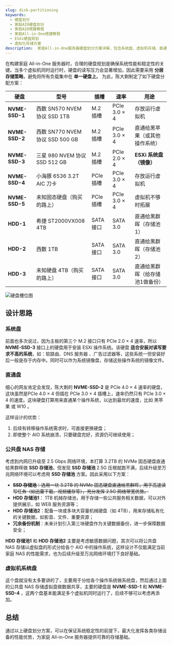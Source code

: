 ```yaml
---
slug: disk-partitioning
keywords: 
  - 硬盘划分
  - 家庭AIO硬盘划分
  - 家庭AIO搭建教程
  - 家庭All-in-One搭建教程
  - ESXi硬盘规划
  - 虚拟化存储方案
description:  家庭All-in-One服务器硬盘划分方案详解，包含系统盘、虚拟机存储、直通硬盘和NAS存储的合理配置，确保多虚拟机环境下的性能与稳定性。
---
```

在构建家庭 All-in-One 服务器时，合理的硬盘规划是确保系统性能和稳定性的关键。当多个虚拟机同时运行时，硬盘的读写压力会显著增加，因此需要采用 **分层存储策略**，避免将所有负载集中在 **单一硬盘上**。 为此，陈大剩制定了如下硬盘分配方案：

| 硬盘           | 型号                            | 插槽      | 速率         | 用途                            |
| -------------- | ------------------------------- | --------- | ------------ | ------------------------------- |
| **NVME-SSD-1** | 西数 SN570 NVEM 协议 SSD 1TB    | M.2 插槽  | PCIe 3.0 × 4 | 存放运行虚拟机                  |
| **NVME-SSD-2** | 西数 SN770 NVEM 协议 SSD 500 GB | M.2 插槽  | PCIe 3.0 × 4 | 直通给黑苹果（或其他操作系统）  |
| **NVME-SSD-3** | 三星 980 NVEM 协议 SSD 512 GB   | M.2 插槽  | PCIe 2.0 × 4 | **ESXi 系统盘（镜像）**             |
| **NVME-SSD-4** | 小海豚 6536 3.2T AIC 刀卡       | PCIe 插槽 | PCIe 3.0 × 4 | 存放运行虚拟机                  |
| **NVME-SSD-5** | 未知固态硬盘（购买的路上）       | PCIe 插槽 | PCIe 3.0 × 4 | 虚拟机不够时拓展                |
| **HDD-1**      | 希捷 ST2000VX008 4TB            | SATA 接口 | SATA 3.0     | 直通给黑群晖（存储池1）         |
| **HDD-2**      | 西数   1TB                      | SATA 接口 | SATA 3.0     | 直通给黑群晖（存储池2）         |
| **HDD-3**      | 未知硬盘 4TB（购买的路上）      | SATA 接口 | SATA 3.0     | 直通给黑群晖（给存储池1做备份） |

![硬盘槽位图](https://img.it927.com/aio/25.png)


## 设计思路

### 系统盘
前面也多次说过，因为主板的第三个 M.2 接口只有 PCIe 2.0 × 4 速率，所以 **NVME-SSD-3** 接口上的硬盘用于安装 ESXi 操作系统。该硬盘 **适合安装对读写要求不高的系统**，如：软路由、DNS 服务器 、广告过滤器等，这些系统一但安装好后一般是存于内存中。同时可以作为系统镜像盘，存储这些操作系统的镜像文件。

### 直通盘

细心的网友肯定会发现，陈大剩的 **NVME-SSD-2** 是 PCIe 4.0 × 4 速率的硬盘，这块虽然是PCIe 4.0 × 4 但插在 PCIe 3.0 × 4 插槽上，速率仍然只有 PCIe 3.0 × 4 的速度。这块硬盘打算用来直通某个操作系统，以达到最优的速度，比如 黑苹果 或 W10 。

这样设计的优势：

1. 后续有转移操作系统需求时，可直接更换硬盘；
2. 即使整个 AIO 系统崩溃，只要硬盘完好，资源仍可继续使用；

### 公共盘 NAS 存储

考虑到内网已升级至 2.5 Gbps 网络环境，本打算 3.2TB 的 NVMe 固态硬盘直通给黑群晖做 **SSD 存储池**，但发现 **SSD 存储池** 2.5G 压根就跑不满，后续升级至万兆网络环境可以考虑用 **SSD 存储池** 方案。因此采用以下方案：

- <del>**SSD 存储池**：选用一块 3.2TB 的 NVMe 固态硬盘直通给黑群晖，用于高速读写任务（如迅雷下载、视频缓存等），充分发挥 2.5G 网络带宽优势。</del>
- **HDD 存储池1**： 1TB 机械存储池，用于存储一些公共服务相关数据，可以对外提供展示，如 WEB 服务资源等；
- **HDD 存储池2**：配备一块或多块大容量机械硬盘（如 4TB），用来存储私有化的关键数据，如影音、文件、重要资源；
- **冗余备份机制**：未来计划引入第三块硬盘作为关键数据备份，进一步保障数据安全；

**HDD 存储池1** 和 **HDD 存储池2** 主要是考虑敏感数据问题，其次可以将公共盘 NAS 存储以虚拟盘的形式分给各个 AIO 中的操作系统，这样设计不仅能满足当前家庭 NAS 的性能需求，也为后续升级至万兆网络环境打下良好基础。

### 虚拟机系统盘

这个盘就没有太多要讲的了，主要用于分给各个操作系统做系统盘，然后通过上面的公共盘 NAS 存储虚拟盘做数据共享，主要的硬盘是 **NVME-SSD-1** 和 **NVME-SSD-4** ，这两个盘基本能满足多个虚拟机同时运行了，后续不够可以考虑再添加。

## 总结
通过以上硬盘划分方案，可以在保证系统稳定性的前提下，最大化发挥各类存储设备的性能优势，为家庭 All-in-One 服务器提供可靠的存储基础。






